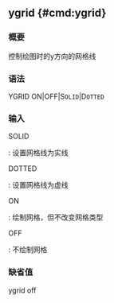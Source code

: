 ## ygrid {#cmd:ygrid}

### 概要

控制绘图时的y方向的网格线

### 语法

YGRID ON|OFF|S`OLID`|D`OTTED`

### 输入

SOLID

:   设置网格线为实线

DOTTED

:   设置网格线为虚线

ON

:   绘制网格，但不改变网格类型

OFF

:   不绘制网格

### 缺省值

ygrid off

